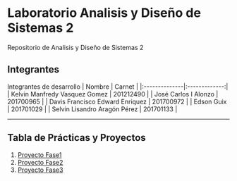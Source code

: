 # Laboratorio Analisis y Diseño de Sistemas 2
Repositorio de Analisis y Diseño de Sistemas 2

## Integrantes
Integrantes de desarrollo
| Nombre | Carnet |
|:--------------|:-------------:|
| Kelvin Manfredy Vasquez Gomez | 201212490 |
| José Carlos I Alonzo | 201700965 | 
| Davis Francisco Edward Enriquez | 201700972 |
| Edson Guix | 201701029 | 
| Selvin Lisandro Aragón Pérez | 201701133 | 


***
## Tabla de Prácticas y Proyectos
1. [Proyecto Fase1](https://drive.google.com/file/d/1tSpTB0mZjqNHHwHlHXJaj9AMd2l0Ve02/view?usp=sharing)
2. [Proyecto Fase2](https://drive.google.com/file/d/1YGy3aLn8ylxy_urhSmKXsDNeXJTuQX1s/view?usp=sharing)
3. [Proyecto Fase3](https://drive.google.com/file/d/1cDCdu8EbjJ5UslVfp_gDyKwfJFQPGfS2/view?usp=sharing)
